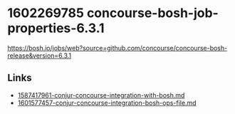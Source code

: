 # 1602269785 concourse-bosh-job-properties-6.3.1

https://bosh.io/jobs/web?source=github.com/concourse/concourse-bosh-release&version=6.3.1


## Links
- [1587417961-conjur-concourse-integration-with-bosh.md](1587417961-conjur-concourse-integration-with-bosh.md)
- [1601577457-conjur-concourse-integration-bosh-ops-file.md](1601577457-conjur-concourse-integration-bosh-ops-file.md)

